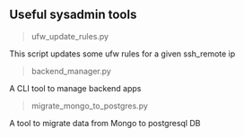 ## Useful sysadmin tools
> ufw_update_rules.py

This script updates some ufw rules for a given ssh_remote ip

> backend_manager.py

A CLI tool to manage backend apps

> migrate_mongo_to_postgres.py

A tool to migrate data from Mongo to postgresql DB
